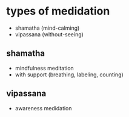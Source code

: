 # types of medidation

- shamatha (mind-calming)
- vipassana (without-seeing)

## shamatha

- mindfulness meditation
- with support (breathing, labeling, counting)

## vipassana

- awareness medidation
